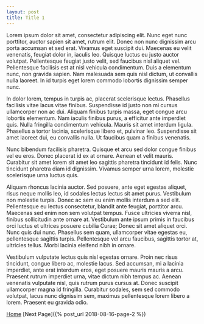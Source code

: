 ```yaml
---
layout: post
title: Title 1
---
```


Lorem ipsum dolor sit amet, consectetur adipiscing elit. Nunc eget nunc porttitor, auctor sapien sit amet, rutrum elit. Donec non nunc dignissim arcu porta accumsan et sed erat. Vivamus eget suscipit dui. Maecenas eu velit venenatis, feugiat dolor in, iaculis leo. Quisque luctus eu justo auctor volutpat. Pellentesque feugiat justo velit, sed faucibus nisl aliquet vel. Pellentesque facilisis est at nisl vehicula condimentum. Duis a elementum nunc, non gravida sapien. Nam malesuada sem quis nisl dictum, ut convallis nulla laoreet. In id turpis eget lorem commodo lobortis dignissim semper nunc.

In dolor lorem, tempus in turpis ac, placerat scelerisque lectus. Phasellus facilisis vitae lacus vitae finibus. Suspendisse id justo non mi cursus ullamcorper non ac dui. Aliquam finibus turpis massa, eget congue arcu lobortis elementum. Nam iaculis finibus purus, a efficitur ante imperdiet quis. Nulla fringilla condimentum vehicula. Mauris sit amet interdum ligula. Phasellus a tortor lacinia, scelerisque libero et, pulvinar leo. Suspendisse sit amet laoreet dui, eu convallis nulla. Ut faucibus quam a finibus venenatis.

Nunc bibendum facilisis pharetra. Quisque et arcu sed dolor congue finibus vel eu eros. Donec placerat id ex at ornare. Aenean et velit mauris. Curabitur sit amet lorem sit amet leo sagittis pharetra tincidunt id felis. Nunc tincidunt pharetra diam id dignissim. Vivamus semper urna lorem, molestie scelerisque urna luctus quis.

Aliquam rhoncus lacinia auctor. Sed posuere, ante eget egestas aliquet, risus neque mollis leo, id sodales lectus lectus sit amet purus. Vestibulum non molestie turpis. Donec ac sem eu enim mollis interdum a sed elit. Pellentesque eu lectus consectetur, blandit ante feugiat, porttitor arcu. Maecenas sed enim non sem volutpat tempus. Fusce ultricies viverra nisl, finibus sollicitudin ante ornare at. Vestibulum ante ipsum primis in faucibus orci luctus et ultrices posuere cubilia Curae; Donec sit amet aliquet orci. Nunc quis dui nunc. Phasellus sem quam, ullamcorper vitae egestas eu, pellentesque sagittis turpis. Pellentesque vel arcu faucibus, sagittis tortor at, ultricies tellus. Morbi lacinia eleifend nibh in ornare.

Vestibulum vulputate lectus quis nisl egestas ornare. Proin nec risus tincidunt, congue libero ac, molestie lacus. Sed accumsan, mi a lacinia imperdiet, ante erat interdum eros, eget posuere mauris mauris a arcu. Praesent rutrum imperdiet urna, vitae dictum nibh tempus ac. Aenean venenatis vulputate nisl, quis rutrum purus cursus at. Donec suscipit ullamcorper magna id fringilla. Curabitur sodales, sem sed commodo volutpat, lacus nunc dignissim sem, maximus pellentesque lorem libero a lorem. Praesent eu gravida odio. 

[Home](https://www.jskaalum.github.io/index)
[Next Page]({% post_url 2018-08-16-page-2 %})
